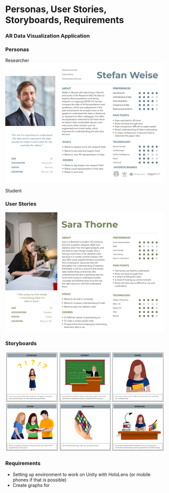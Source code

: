# Personas, User Stories, Storyboards, Requirements

### AR Data Visualization Application

### Personas
Researcher
![milly_research_profession](https://github.com/mes3198/vr-project/blob/main/img/Stefan_Weise.png)

Student

### User Stories
![megan_student_persona](https://github.com/mes3198/vr-project/blob/main/img/persona-sara-student.jpg)

### Storyboards
![megan_storyboard](https://github.com/mes3198/vr-project/blob/main/img/UserStory.jpg)

### Requirements
* Setting up environment to work on Unity with HoloLens (or mobile phones if that is possible)
* Create graphs for 
